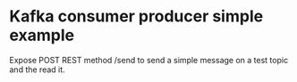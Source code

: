 # Kafka consumer producer simple example

Expose POST REST method /send to send a simple message on a test topic and the read it.